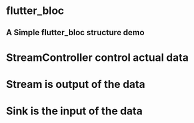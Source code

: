 # flutter_bloc

## A Simple flutter_bloc structure demo

# StreamController control actual data

# Stream is output of the data

# Sink is the input of the data
